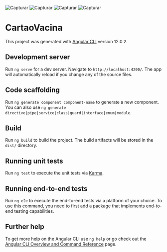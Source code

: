 ![Capturar](https://user-images.githubusercontent.com/29818932/128950686-e814a6e0-91c9-4338-9f95-e974f06db71c.PNG)
![Capturar](https://user-images.githubusercontent.com/29818932/128950758-c920fe65-9339-43a6-a463-eff731016b61.PNG)
![Capturar](https://user-images.githubusercontent.com/29818932/128950793-cccf7f1a-d7be-43eb-8f5d-b900fca27b57.PNG)
![Capturar](https://user-images.githubusercontent.com/29818932/128950902-5aa8ac7b-558d-4988-a444-50bfa7ba0599.PNG)
# CartaoVacina

This project was generated with [Angular CLI](https://github.com/angular/angular-cli) version 12.0.2.

## Development server

Run `ng serve` for a dev server. Navigate to `http://localhost:4200/`. The app will automatically reload if you change any of the source files.

## Code scaffolding

Run `ng generate component component-name` to generate a new component. You can also use `ng generate directive|pipe|service|class|guard|interface|enum|module`.

## Build

Run `ng build` to build the project. The build artifacts will be stored in the `dist/` directory.

## Running unit tests

Run `ng test` to execute the unit tests via [Karma](https://karma-runner.github.io).

## Running end-to-end tests

Run `ng e2e` to execute the end-to-end tests via a platform of your choice. To use this command, you need to first add a package that implements end-to-end testing capabilities.

## Further help

To get more help on the Angular CLI use `ng help` or go check out the [Angular CLI Overview and Command Reference](https://angular.io/cli) page.
